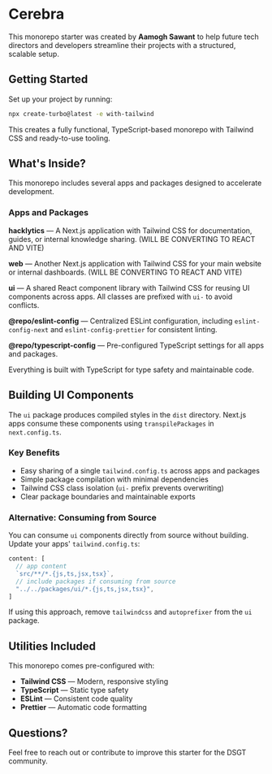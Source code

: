 # Cerebra

This monorepo starter was created by **Aamogh Sawant** to help future tech directors and developers streamline their projects with a structured, scalable setup.

## Getting Started

Set up your project by running:
```sh
npx create-turbo@latest -e with-tailwind
```

This creates a fully functional, TypeScript-based monorepo with Tailwind CSS and ready-to-use tooling.

## What's Inside?

This monorepo includes several apps and packages designed to accelerate development.

### Apps and Packages

**hacklytics** — A Next.js application with Tailwind CSS for documentation, guides, or internal knowledge sharing. (WILL BE CONVERTING TO REACT AND VITE)

**web** — Another Next.js application with Tailwind CSS for your main website or internal dashboards. (WILL BE CONVERTING TO REACT AND VITE)

**ui** — A shared React component library with Tailwind CSS for reusing UI components across apps. All classes are prefixed with `ui-` to avoid conflicts.

**@repo/eslint-config** — Centralized ESLint configuration, including `eslint-config-next` and `eslint-config-prettier` for consistent linting.

**@repo/typescript-config** — Pre-configured TypeScript settings for all apps and packages.

Everything is built with TypeScript for type safety and maintainable code.

## Building UI Components

The `ui` package produces compiled styles in the `dist` directory. Next.js apps consume these components using `transpilePackages` in `next.config.ts`.

### Key Benefits

- Easy sharing of a single `tailwind.config.ts` across apps and packages
- Simple package compilation with minimal dependencies
- Tailwind CSS class isolation (`ui-` prefix prevents overwriting)
- Clear package boundaries and maintainable exports

### Alternative: Consuming from Source

You can consume `ui` components directly from source without building. Update your apps' `tailwind.config.ts`:
```ts
content: [
  // app content
  `src/**/*.{js,ts,jsx,tsx}`,
  // include packages if consuming from source
  "../../packages/ui/*.{js,ts,jsx,tsx}",
]
```

If using this approach, remove `tailwindcss` and `autoprefixer` from the `ui` package.

## Utilities Included

This monorepo comes pre-configured with:

- **Tailwind CSS** — Modern, responsive styling
- **TypeScript** — Static type safety
- **ESLint** — Consistent code quality
- **Prettier** — Automatic code formatting

## Questions?

Feel free to reach out or contribute to improve this starter for the DSGT community.
